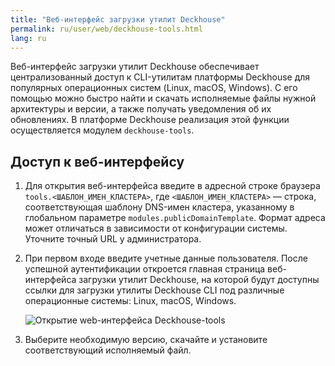 ```yaml
---
title: "Веб-интерфейс загрузки утилит Deckhouse"
permalink: ru/user/web/deckhouse-tools.html
lang: ru
---
```


Веб-интерфейс загрузки утилит Deckhouse обеспечивает централизованный доступ к CLI-утилитам платформы Deckhouse для популярных операционных систем (Linux, macOS, Windows). С его помощью можно быстро найти и скачать исполняемые файлы нужной архитектуры и версии, а также получать уведомления об их обновлениях. В платформе Deckhouse реализация этой функции осуществляется модулем `deckhouse-tools`.

## Доступ к веб-интерфейсу

1. Для открытия веб-интерфейса введите в адресной строке браузера `tools.<ШАБЛОН_ИМЕН_КЛАСТЕРА>`, где `<ШАБЛОН_ИМЕН_КЛАСТЕРА>` — строка, соответствующая шаблону DNS-имен кластера, указанному в глобальном параметре `modules.publicDomainTemplate`. Формат адреса может отличаться в зависимости от конфигурации системы. Уточните точный URL у администратора.
1. При первом входе введите учетные данные пользователя. После успешной аутентификации откроется главная страница веб-интерфейса загрузки утилит Deckhouse, на которой будут доступны ссылки для загрузки утилиты Deckhouse CLI под различные операционные системы: Linux, macOS, Windows.

   ![Открытие web-интерфейса Deckhouse-tools](../../images/deckhouse-tools/deckhouse-tools.png)

1. Выберите необходимую версию, скачайте и установите соответствующий исполняемый файл.

